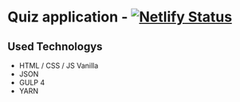 # Quiz application - [![Netlify Status](https://api.netlify.com/api/v1/badges/8d4b30cb-afef-4836-a74b-0cd414df518a/deploy-status)](https://app.netlify.com/sites/js-vanilla-quiz-app/deploys)

## Used Technologys
- HTML / CSS / JS Vanilla 
- JSON 
- GULP 4 
- YARN 